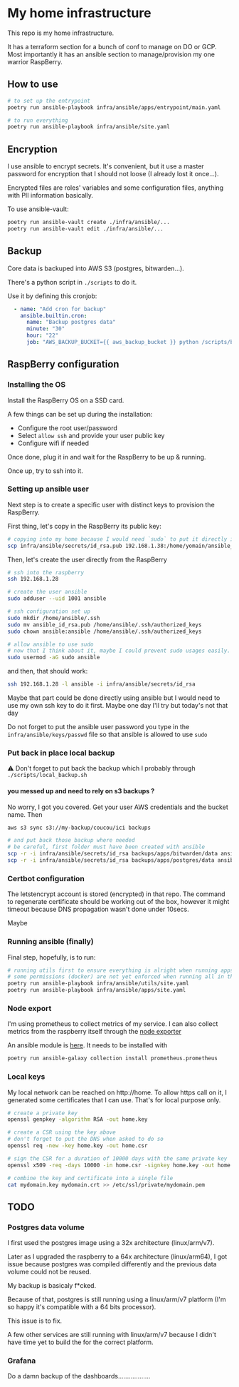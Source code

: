 # My home infrastructure

This repo is my home infrastructure.

It has a terraform section for a bunch of conf to manage on DO or GCP.
Most importantly it has an ansible section to manage/provision my one warrior RaspBerry.

## How to use

```bash
# to set up the entrypoint
poetry run ansible-playbook infra/ansible/apps/entrypoint/main.yaml 

# to run everything
poetry run ansible-playbook infra/ansible/site.yaml
```

## Encryption

I use ansible to encrypt secrets. It's convenient, but it use a master password for encryption that I should not loose (I already lost it once...).

Encrypted files are roles' variables and some configuration files, anything with PII information basically.

To use ansible-vault:

```bash
poetry run ansible-vault create ./infra/ansible/...
poetry run ansible-vault edit ./infra/ansible/...
```


## Backup

Core data is backuped into AWS S3 (postgres, bitwarden...).

There's a python script in `./scripts` to do it. 

Use it by defining this cronjob:

```yaml
  - name: "Add cron for backup"
    ansible.builtin.cron:
      name: "Backup postgres data"
      minute: "30"
      hour: "22"
      job: "AWS_BACKUP_BUCKET={{ aws_backup_bucket }} python /scripts/backup_aws.py /apps/postgres/data"
```


## RaspBerry configuration


### Installing the OS

Install the RaspBerry OS on a SSD card.

A few things can be set up during the installation:

- Configure the root user/password
- Select `allow ssh` and provide your user public key
- Configure wifi if needed

Once done, plug it in and wait for the RaspBerry to be up & running.

Once up, try to ssh into it.

### Setting up ansible user

Next step is to create a specific user with distinct keys to provision the RaspBerry.

First thing, let's copy in the RaspBerry its public key:

```bash
# copying into my home because I would need `sudo` to put it directly into ansible home
scp infra/ansible/secrets/id_rsa.pub 192.168.1.38:/home/yomain/ansible_id_rsa.pub
```

Then, let's create the user directly from the RaspBerry

```bash
# ssh into the raspberry
ssh 192.168.1.28

# create the user ansible
sudo adduser --uid 1001 ansible

# ssh configuration set up
sudo mkdir /home/ansible/.ssh
sudo mv ansible_id_rsa.pub /home/ansible/.ssh/authorized_keys
sudo chown ansible:ansible /home/ansible/.ssh/authorized_keys

# allow ansible to use sudo
# now that I think about it, maybe I could prevent sudo usages easily. To dig
sudo usermod -aG sudo ansible
```

and then, that should work:

```bash
ssh 192.168.1.28 -l ansible -i infra/ansible/secrets/id_rsa
```

Maybe that part could be done directly using ansible but I would need to use my own ssh key to do it first.
Maybe one day I'll try but today's not that day

Do not forget to put the ansible user password you type in the `infra/ansible/keys/passwd` file so that
ansible is allowed to use `sudo`


### Put back in place local backup

:warning: Don't forget to put back the backup which I probably through `./scripts/local_backup.sh`

#### you messed up and need to rely on s3 backups ?

No worry, I got you covered.
Get your user AWS credentials and the bucket name. Then 

```bash
aws s3 sync s3://my-backup/coucou/ici backups

# and put back those backup where needed
# be careful, first folder must have been created with ansible
scp -r -i infra/ansible/secrets/id_rsa backups/apps/bitwarden/data ansible@192.168.1.38:/app/bitwarden/data
scp -r -i infra/ansible/secrets/id_rsa backups/apps/postgres/data ansible@192.168.1.38:/app/postgres/data
```

### Certbot configuration

The letstencrypt account is stored (encrypted) in that repo.
The command to regenerate certificate should be working out of the box, however it might timeout because DNS propagation wasn't done under 10secs.

Maybe

### Running ansible (finally)

Final step, hopefully, is to run:

```bash
# running utils first to ensure everything is alright when running apps later on
# some permissions (docker) are not yet enforced when running all in the same session
poetry run ansible-playbook infra/ansible/utils/site.yaml
poetry run ansible-playbook infra/ansible/apps/site.yaml
```

### Node export

I'm using prometheus to collect metrics of my service.
I can also collect metrics from the raspberry itself through the [node exporter](https://github.com/prometheus/node_exporter)

An ansible module is [here](https://prometheus-community.github.io/ansible/branch/main/node_exporter_role.html). It needs to be installed with

```bash
poetry run ansible-galaxy collection install prometheus.prometheus
```


### Local keys

My local network can be reached on http://home.
To allow https call on it, I generated some certificates that I can use. That's for local purpose only.

```bash
# create a private key
openssl genpkey -algorithm RSA -out home.key

# create a CSR using the key above
# don't forget to put the DNS when asked to do so
openssl req -new -key home.key -out home.csr

# sign the CSR for a duration of 10000 days with the same private key
openssl x509 -req -days 10000 -in home.csr -signkey home.key -out home.crt

# combine the key and certificate into a single file
cat mydomain.key mydomain.crt >> /etc/ssl/private/mydomain.pem
```

## TODO

### Postgres data volume

I first used the postgres image using a 32x architecture (linux/arm/v7).

Later as I upgraded the raspberry to a 64x architecture (linux/arm64), I got issue because postgres was compiled differently and the previous data volume could not be reused.

My backup is basicaly f*cked.

Because of that, postgres is still running using a linux/arm/v7 platform (I'm so happy it's compatible with a 64 bits processor).

This issue is to fix.

A few other services are still running with linux/arm/v7 because I didn't have time yet to build the for the correct platform.

### Grafana

Do a damn backup of the dashboards..................
